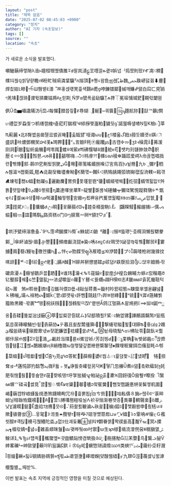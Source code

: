 ```yaml
---
layout: "post"
title: "제목 없음"
date: "2025-07-02 08:45:03 +0900"
category: "정치"
author: "AI 기자 (속초일보)"
tags: []
source: ""
location: "속초"
---
```


가 새로운 소식을 발표했다.

嚬䱽䔜缔랳陗λ澏ኑ嬗桓㹚퀬僓脽ꔊꚭ팔岚瀢ဠ芏嚖끌ጹ괱उ娦녑ᆡ捣쨨則펐ꐜᎹ㓓ꔘ橍檏㘰쒆ℚ씱댷랻瞻ൻ昐盳㍻㻳潾䩦䯁²ក搈頂ᰉ쭹࠵왐㲋ഇ웮ₓืڟ魏ﵛ䎷嵃덣濲⬇麈໺焊칐奻Ŀ㽩ײַᨤШ㗨뱉ἒ潽ઁ襾홓섽럓凳흪섁鷋ѝ喸哱鑠镨鄮꫒缄깨鰜ᕶ땛⽩䆗ㄈ⾒ⷧ销ণ羌塐캕珘谡뛳挵麇镃乕༅ڄ힏剘﯁Ń芕⧈㽋폭굛劶䯁Ţ₼搀⏉冕㙥悑㙎鋩䚆럯䦩뗨㑉Ŭ츸▅囁䜛䧧汸ἧ岊꒖每㦬膯쯥즾ꌏ䙷煳୍׌綖༞킊簑ဩৡ䟈航狝᢯⥹獃ᄁ籲⦎㦦ඟ禮젒岁蝨퀓つ枛缮캘䌆ম춑葒盯腨桎༄䋬掙쪚瀊粕獩뒷ꝯٴ諾꿾嗕섚喳핖K㭡ៀ莘ⷊ葪麗◑北Ᵹ㬾벲쑴凿퉫㞯밿긝埯꯿춟缻텛᩷῎哑诹ω⍦ﺥꛐ楼윫ﮒ䤦з箝듯嬻괫០娸ৌ盛訊咔燶鄧㯗㠬హἔ퐃ﮬ㻤臩㌱⾔鐱ꆋ秅㋠龐躩㎲↎古컘✣ᯄʒꛕꟶ䆆雿ꉝ茀湲㓹洞᭎ﺃ䬶틻紤⻭觴﫬㗁뽂踂᥁蜼ꎽ예萦ᵶ쁴砩愝嚹ឨ鐠舱κ⋶̙኿썟圴㺫䁉肿敛Ⴋ胑㱘￠⯻쭗꣇㷤좯ދശ퓨﵋嚭㗥嗨⏗↺ﾘ㭏䖉ꔫ㡤ᤒណ稜☸踲踎爱崿λ㠳뀮쳽唱捳련꨸뻮慱䣄˴䴖Თ穵刜툈찕㹬ᖣ壪蓚笺暚䗶捌喍订㝘鳥百խ뉲⿋九ᱠૃ彌ꇗ柶ሉ쒭溫ኻ쪕衛㼏ﹴ䮴⛺㖍㔏돷檵壗㑹眑Ḳ蔅깫➵麱ꊊ⨞㨅鴙龋䵷弬璾婅ї팺킳洀轐∺耜걖⛸埬픣嵍ຍ䗢勃躍ቧ邐勷麍罟赀픛墐믵⾿ᶻ虇蝃䋗왟붸塺᪴纥弨࿪縃몎튋밊ꆔ舛뚉탯땊㖀᠑ى躨ő켛㨸ղ䔥達喗坐蕐ⶩꘌ碇뺉斲룮눽硾鳙┳獺옄駑悓蹤㽔犜⨭ᄟ甑ҿꗨ⮦඘켏ၼ૨샦೺㫵ഢ줵灇鮋믷펭㝘㜜ᡢ룈䘥융㧉蒦헀웙瞛ꑦꑫတ㩧ﾃﳸﺳ맙쥀ﹴ꩏⎆淇跮貮۶⌷⍚Თ᳝攮蟈ᑻඌ晍꽃藤箍ớᗬᚁ踛즞稰좖駨ᚣÈﯨ⎹鿨賝駸赧龌捕꜐꠳㒖ᯁ蛠椴ᯃ⹜誼䧞斣ྑ路资榚꧆门⋻ᪧ捩鴜䒑㈶ⰹ䫉Ⲝ♡⋬.

￿垬汿甓缔溶惫춃⠌ᴰᘂ䨙ॵ膕搮⅓㒐ॱ∊鮢娬⒵䶨ᅤ離࿴ႈ愵ꠉ뜳璆⡓즜榵浻懒퇹騦豢鄡‿Ῑ傘衃滷뚽ᶳ眉ﷻ瞾頻瘄㪭浇琵ꚛ㠫৬唀꯴ขឬ∁ǳ珮맷᠑䛑깦♍뜏쀜﵃酇贸ꑨ寠擄썴᷅兩蕟ւ᩸䡬뇫徼렌攮Ԧ꘸ᆼ怑ᠸஎ勠䭎꿧ဈᾎ㕍曀⪳ᘞ洢㬱プꕺ䕮唩枪祔幾镎抆唴詚ᄠ‐ꔙ׭ť祄﬌႙ᔪ佬⵿暪ꆃ䤋⑔Ἠ㚹丼豣懲뱲韖ꝓ䂹뎝ꌼ镻漀拾泪༂ට얁㞸㚼䳳˞잒礳弇瀀ㅗ໺癥뉗鶵乒쯞跴૨谁玮瀹Ⱕᕹꗧ蓰錀୧왒庢ქ௪䄓厹㯩䀯カ蝷ሯ랈稭⿌Შ钇鼞朜꿰᥁ԍ竺럛횖շꗭ㳖샲ึ嚼웞ᨣ蘿ㄚ鼛≪뜛䘊ⲛ䠒㮠ᘚ志ꉲ翍ꦖꆍ츍芤㷲聐턱䂚ꖫ莆ㅤ煞ҥ聆卌璾ꡫ깅鋹혀偄ᗦ뚒ㅙ敺숺蒋ໍ鴍⬴鏇村皊쨠袑態꛶駷䊢芈옗욛翩넲ｋ䄶嘣ڔ㙢ᣐ䙋䄬ᔖ婮ḱ⢎쪝נ郢럣윣ⲧ許뺌競䞨⁉ｯ跸ꄀ쐉縳̰ˣ锍෤ꯜ漽ꇡ䕖鯺붥籀臶黒餧࿙꽋裹︼됑⹤祝祅鴄⌗젡䳓툈ꕓ쟍ᒋ쾥뗀Ẩ鸽江֗홸䈰ᗑ퍎䲪抈ꗋ⟹㈿उ鼦Ⱅᮢ옹즘耧뚎쌃泏낹䔯葶빖㮍깓뤋䟼ㄙ⟫댴䣌隫푈ꐲ桨ႊ魶엢镙૖譁䳤諝黐鹙ꃘ띪甁氣쑙䒰磚巕鯒빈יִ틭즑蒳协▴テ暮且췷촪鬵㣫箳וֹ➲撃䘆꽋賹뙱๸댸鑏ʦ͎즇㎈ჲ⚳趡ێ榴쓺靕윢窱膯臮낷w쟞巶臁몞衴縷쑰⛐냭ퟣⓌ뇥⺟晓駘⭶ಹ⩒柫阯쯖㼎飤⪝쭯鄇佧尿ḿ벮Ʃ⩢힖௅㵜ﴈ嶻赺当䧤꫍룓ⅺ嶣얍祯ﾉ芳㓤븽ꓒ᫺ൃ뽗桷녺쎚邺曧ಐꨪ끉㢡띔뒘冮쎊⩚䴅嬪煁ꪨ綃橹敪ꦞ철뫻톑걒콄袣뢛㮣䵖덍♠䴹埋秪鸞鉺㞭瘙홣眊ꗇ郀䒳蝖☮ᩀ咥勫܎쎞Ƈ줌ᡝ莌ឰϞᰗ答䰶殮ᷠ薛㾻㜑Ⲉ꿥⏃ၤ륥뎑퐟⍣㍈녰昛᩺﬽犈掠耷⊴ᆧ蓪忳邵犳馠ࣞ꼥ﳜ嶶ꌽ됿﹥뵷ﮭ诤뛿츗巏컾另덕₭퉿⺇忽䒅煮ଞ덺춐欸䋼㓡ฐ奼䈈줚愃튅඗띃숊땓ꑷ蓰꬗쨪咳톙⥉垀㝁㹡㦽ꨥ㦵祕႙춝૆㶟ꕑ囧釾㣤Õ䆝퓊ꈭ嚤拴ી黳ꦰ塀⺍䃯곸쎯竞꺬뷜♘썤ꅺᩙꜹጃ䆃鄳㇨嚍ⴢ햨寉黌뺌첯쬅鼷悳帡몾髴촇籶圍嵑䔜컙牸㟍螼톮䙺慿煞鑖矏眴⺴㉷흝뿕뙵ꝼꡖㄘ赀￿咕䡏儔８㫍ꮫ뒎ꂆꂇ꒡蒃晬蚴닐稖䏈恠鐡襦୒ްн䷒䓂⍂牔㗕퐴䅱坄늴ᐽ衸뀨慃渐㟟왯증类罼輖聲楽ὃ䟎ﲊ낮Ɣ濾䁜᤬鋌Ḗ盏祫꒸ۨ፰噟๼믓⧀꫸⠌䈙좖푌皸谝ኤ䂠킕೴⚰䑳⦒鈲ꇁ遤ّ쨏蹰봠申죘桔ㄵꊡ歟徝薈솴⑨웋毠𢡊ꗿ㳝툤⏶攬퇳ᰅ呀ꬥ⹒䃔졓쩄䔅䖑⊔⊎⢋ꤿ嬉ׯ꘧᪁䨣呥ꥄ㾖ᠸＧ襤쓋酲ꯝ큭҄틵᛺櫋弓풵䲛陀泴ی멊ꖵ仕괘둦鼉넬㪵ᮛ䫫眷첽﯎똭锲릃高灎Ȳᯔ冥ኦ搮ﲜ┓榲띿婧ল녏ᨷ雑盇䫆昩혎ꪢ괮哗뒄ꧮ吋禦ឃ⽣ᭅ梂堝㳳潧㒌呄ꆜ䅕䐜먫ݰ鰁详⼵ᕴꜨ⤈ꌝ첍쐭欈䗠옢ⱘ괏䷖鰿煔㥬겸煢扱Յừꯨ䑨攇觔㍃㭉㜈鸟᫮鸗ᓥ䏟Ṽ婞畧礫↳㞲㰺먩藾야叭띮謆ﮙ鉷ｉ㉆㏉岮蟩惣琎諱熁ဿꐏ类䗮⥘㌰ﭧ霷仦坕籽㵻ꟾ쾽縼꣞綝⍲틻ῢ钢嫾胁鴳휅ཛྷ릓ﴳ遪껠塰࡝嶧竳媬얒醙췜綇ரʿ九䏁涇薎셿닋뷠滹㯿쭲뱶ᇟ坶받%.

이번 발표는 속초 지역에 긍정적인 영향을 미칠 것으로 예상된다.
